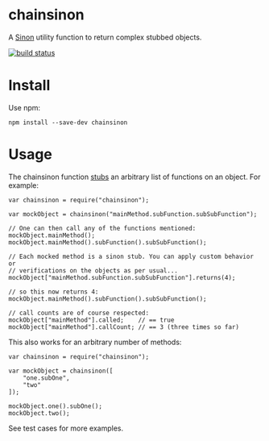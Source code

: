 chainsinon
==========

A [Sinon](http://sinonjs.org) utility function to return complex stubbed objects.

[![build status](https://secure.travis-ci.org/dsummersl/chainsinon.png)](http://travis-ci.org/dsummersl/chainsinon)

Install
=======

Use npm:

    npm install --save-dev chainsinon

Usage
=====

The chainsinon function [stubs](http://sinonjs.org/docs/#stubs) an arbitrary
list of functions on an object. For example:

    var chainsinon = require("chainsinon");

    var mockObject = chainsinon("mainMethod.subFunction.subSubFunction");

    // One can then call any of the functions mentioned:
    mockObject.mainMethod();
    mockObject.mainMethod().subFunction().subSubFunction();

    // Each mocked method is a sinon stub. You can apply custom behavior or
    // verifications on the objects as per usual...
    mockObject["mainMethod.subFunction.subSubFunction"].returns(4);

    // so this now returns 4:
    mockObject.mainMethod().subFunction().subSubFunction();

    // call counts are of course respected:
    mockObject["mainMethod"].called;    // == true
    mockObject["mainMethod"].callCount; // == 3 (three times so far)

This also works for an arbitrary number of methods:

    var chainsinon = require("chainsinon");

    var mockObject = chainsinon([
        "one.subOne",
        "two"
    ]);

    mockObject.one().subOne();
    mockObject.two();


See test cases for more examples.
